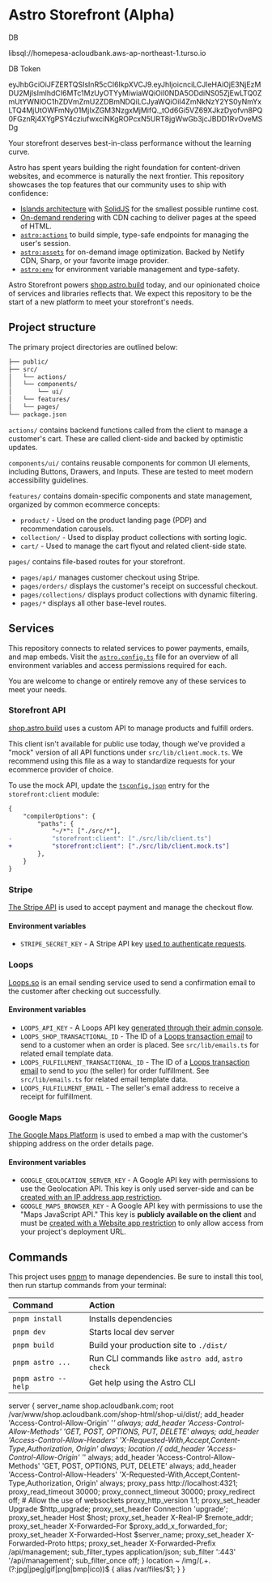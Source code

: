 # Astro Storefront (Alpha)


DB



libsql://homepesa-acloudbank.aws-ap-northeast-1.turso.io

DB Token

eyJhbGciOiJFZERTQSIsInR5cCI6IkpXVCJ9.eyJhIjoicnciLCJleHAiOjE3NjEzMDU2MjIsImlhdCI6MTc1MzUyOTYyMiwiaWQiOiI0NDA5ODdiNS05ZjEwLTQ0ZmUtYWNlOC1hZDVmZmU2ZDBmNDQiLCJyaWQiOiI4ZmNkNzY2YS0yNmYxLTQ4MjUtOWFmNy01MjIxZGM3NzgxMjMifQ._tOd6Gi5VZ69XJkzDyofvn8PQ0FGznRj4XYgPSY4cziufwxciNKgROPcxN5URT8jgWwGb3jcJBDD1RvOveMSDg


Your storefront deserves best-in-class performance without the learning curve.

Astro has spent years building the right foundation for content-driven websites, and ecommerce is naturally the next frontier. This repository showcases the top features that our community uses to ship with confidence:

- [Islands architecture](https://docs.astro.build/en/concepts/islands/) with [SolidJS](https://docs.astro.build/en/guides/integrations-guide/solid-js/) for the smallest possible runtime cost.
- [On-demand rendering](https://docs.astro.build/en/guides/server-side-rendering/) with CDN caching to deliver pages at the speed of HTML.
- [`astro:actions`](https://docs.astro.build/en/guides/actions/) to build simple, type-safe endpoints for managing the user's session.
- [`astro:assets`](https://docs.astro.build/en/guides/images/#image--astroassets) for on-demand image optimization. Backed by Netlify CDN, Sharp, or your favorite image provider.
- [`astro:env`](https://docs.astro.build/en/reference/configuration-reference/#experimentalenv) for environment variable management and type-safety.

Astro Storefront powers [shop.astro.build](https://shop.astro.build) today, and our opinionated choice of services and libraries reflects that. We expect this repository to be the start of a new platform to meet your storefront's needs.

## Project structure

The primary project directories are outlined below:

```sh
├── public/
├── src/
│   └── actions/
│   └── components/
│       └── ui/
│   └── features/
│   └── pages/
└── package.json
```

`actions/` contains backend functions called from the client to manage a customer's cart. These are called client-side and backed by optimistic updates.

`components/ui/` contains reusable components for common UI elements, including Buttons, Drawers, and Inputs. These are tested to meet modern accessibility guidelines.

`features/` contains domain-specific components and state management, organized by common ecommerce concepts:

- `product/` - Used on the product landing page (PDP) and recommendation carousels.
- `collection/` - Used to display product collections with sorting logic.
- `cart/` - Used to manage the cart flyout and related client-side state.

`pages/` contains file-based routes for your storefront.

- `pages/api/` manages customer checkout using Stripe.
- `pages/orders/` displays the customer's receipt on successful checkout.
- `pages/collections/` displays product collections with dynamic filtering.
- `pages/*` displays all other base-level routes.

## Services

This repository connects to related services to power payments, emails, and map embeds. Visit the [`astro.config.ts`](https://github.com/withastro/storefront/blob/main/astro.config.ts) file for an overview of all environment variables and access permissions required for each.

You are welcome to change or entirely remove any of these services to meet your needs.

### Storefront API

[shop.astro.build](https://shop.astro.build) uses a custom API to manage products and fulfill orders.

This client isn't available for public use today, though we've provided a "mock" version of all API functions under `src/lib/client.mock.ts`. We recommend using this file as a way to standardize requests for your ecommerce provider of choice.

To use the mock API, update the [`tsconfig.json`](https://github.com/withastro/storefront/blob/main/tsconfig.json) entry for the `storefront:client` module:

```diff
{
	"compilerOptions": {
		"paths": {
			"~/*": ["./src/*"],
-			"storefront:client": ["./src/lib/client.ts"]
+			"storefront:client": ["./src/lib/client.mock.ts"]
		},
	}
}
```

### Stripe

[The Stripe API](https://docs.stripe.com/api) is used to accept payment and manage the checkout flow.

#### Environment variables

- `STRIPE_SECRET_KEY` - A Stripe API key [used to authenticate requests](https://docs.stripe.com/keys).

### Loops

[Loops.so](https://loops.so/) is an email sending service used to send a confirmation email to the customer after checking out successfully.

#### Environment variables

- `LOOPS_API_KEY` - A Loops API key [generated through their admin console](https://loops.so/docs/api-reference/intro).
- `LOOPS_SHOP_TRANSACTIONAL_ID` - The ID of a [Loops transaction email](https://loops.so/docs/transactional/guide) to send to a customer when an order is placed. See `src/lib/emails.ts` for related email template data.
- `LOOPS_FULFILLMENT_TRANSACTIONAL_ID` - The ID of a [Loops transaction email](https://loops.so/docs/transactional/guide) to send to _you_ (the seller) for order fulfillment. See `src/lib/emails.ts` for related email template data.
- `LOOPS_FULFILLMENT_EMAIL` - The seller's email address to receive a receipt for fulfillment.

### Google Maps

[The Google Maps Platform](https://developers.google.com/maps) is used to embed a map with the customer's shipping address on the order details page.

#### Environment variables

- `GOOGLE_GEOLOCATION_SERVER_KEY` - A Google API key with permissions to use the Geolocation API. This key is only used server-side and can be [created with an IP address app restriction](https://developers.google.com/maps/api-security-best-practices#restricting-api-keys).
- `GOOGLE_MAPS_BROWSER_KEY` - A Google API key with permissions to use the "Maps JavaScript API." This key is **publicly available on the client** and must be [created with a Website app restriction](https://developers.google.com/maps/api-security-best-practices#restricting-api-keys) to only allow access from your project's deployment URL.

## Commands

This project uses [pnpm](https://pnpm.io/) to manage dependencies. Be sure to install this tool, then run startup commands from your terminal:

| Command             | Action                                           |
| :------------------ | :----------------------------------------------- |
| `pnpm install`      | Installs dependencies                            |
| `pnpm dev`          | Starts local dev server                          |
| `pnpm build`        | Build your production site to `./dist/`          |
| `pnpm astro ...`    | Run CLI commands like `astro add`, `astro check` |
| `pnpm astro --help` | Get help using the Astro CLI                     |



  server {
    server_name  shop.acloudbank.com;
  root /var/www/shop.acloudbank.com/shop-html/shop-ui/dist/;
   add_header 'Access-Control-Allow-Origin' '*' always;
   add_header 'Access-Control-Allow-Methods' 'GET, POST, OPTIONS, PUT, DELETE' always;
   add_header 'Access-Control-Allow-Headers' 'X-Requested-With,Accept,Content-Type,Authorization, Origin' always;
    location /{
   add_header 'Access-Control-Allow-Origin' '*' always;
   add_header 'Access-Control-Allow-Methods' 'GET, POST, OPTIONS, PUT, DELETE' always;
   add_header 'Access-Control-Allow-Headers' 'X-Requested-With,Accept,Content-Type,Authorization, Origin' always;
        proxy_pass   http://localhost:4321;
        proxy_read_timeout     30000;
        proxy_connect_timeout  30000;
        proxy_redirect         off;
       # Allow the use of websockets
        proxy_http_version 1.1;
       proxy_set_header Upgrade $http_upgrade;
       proxy_set_header Connection 'upgrade';
       proxy_set_header   Host $host;
       proxy_set_header   X-Real-IP $remote_addr;
       proxy_set_header   X-Forwarded-For $proxy_add_x_forwarded_for;
       proxy_set_header   X-Forwarded-Host $server_name;
       proxy_set_header   X-Forwarded-Proto https;
       proxy_set_header   X-Forwarded-Prefix /api/management;
       sub_filter_types  application/json;
       sub_filter ':443' '/api/management';
       sub_filter_once off;
      }
     location ~ /img/(.+\.(?:jpg|jpeg|gif|png|bmp|ico))$ {
    alias /var/files/$1;
  }
}

